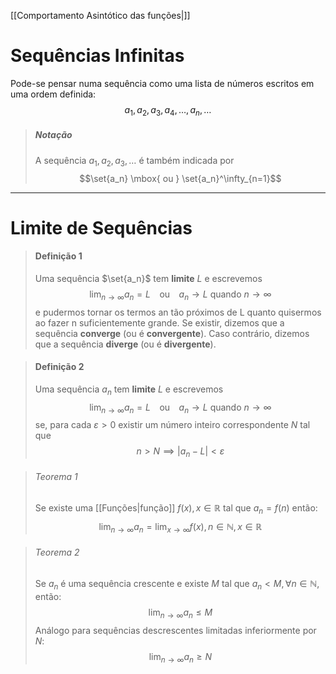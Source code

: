 [[Comportamento Asintótico das funções|]]
# Sequências Infinitas
Pode-se pensar numa sequência como uma lista de números escritos em uma ordem definida:
$$a_1,a_2,a_3,a_4,\ldots,a_n,\ldots$$
> ##### Notação
> A sequência ${a_1,a_2,a_3,\ldots}$ é também indicada por
> $$\set{a_n} \mbox{ ou } \set{a_n}^\infty_{n=1}$$

---
# Limite de Sequências
>#### Definição 1
> Uma sequência $\set{a_n}$ tem **limite** $L$ e escrevemos
> $$\lim_{n\to\infty}a_n=L \;\;\;\mbox{ ou }\;\;\; a_n\to L\mbox{ quando } n\to\infty$$
> e pudermos tornar os termos an tão próximos de L quanto quisermos ao fazer n suficientemente grande. Se existir, dizemos que a sequência **converge** (ou é **convergente**). Caso contrário, dizemos que a sequência **diverge** (ou é **divergente**). 

>#### Definição 2
>Uma sequência ${a_n}$ tem **limite** $L$ e escrevemos
>$$\lim_{n\to\infty}a_n=L \;\;\;\mbox{ ou }\;\;\; a_n\to L\mbox{ quando } n\to\infty$$
>se, para cada $\varepsilon>0$ existir um número inteiro correspondente $N$ tal que
>$$n>N \implies \vert a_n-L\vert<\varepsilon$$

>###### Teorema 1
>Se existe uma [[Funções|função]] $f(x), x\in\mathbb{R}$ tal que $a_n=f(n)$ então:
>$$\lim_{n\to\infty}a_n=\lim_{x\to\infty}f(x),n\in\mathbb{N},x\in\mathbb{R}$$

> ###### Teorema 2
> Se $a_n$ é uma sequência crescente e existe $M$ tal que $a_n<M,\forall n\in\mathbb{N}$, então:
> $$\lim_{n\to\infty}a_n\leq M$$
> Análogo para sequências descrescentes limitadas inferiormente por $N$:
> $$\lim_{n\to\infty}a_n\geq N$$